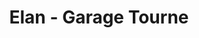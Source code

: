 ---
title: "Elan - Garage Tourne"
url: /sancheville/elan-garage-tourne/
shop: réparation de voitures
---